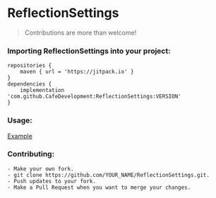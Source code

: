 # ReflectionSettings

> Contributions are more than welcome! 

### Importing ReflectionSettings into your project:
```
repositories {
    maven { url = 'https://jitpack.io' }
}
dependencies { 
    implementation 'com.github.CafeDevelopment:ReflectionSettings:VERSION'
}
```

### Usage:
[Example](https://github.com/CafeDevelopment/ReflectionSettings/blob/master/src/main/java/club/cafedevelopment/reflectionsettings/example/ExampleUsage.java)

### Contributing:
    - Make your own fork.
    - git clone https://github.com/YOUR_NAME/ReflectionSettings.git.
    - Push updates to your fork.
    - Make a Pull Request when you want to merge your changes.
